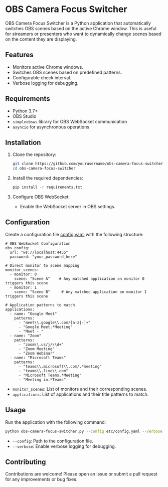 # OBS Camera Focus Switcher

OBS Camera Focus Switcher is a Python application that automatically switches OBS scenes based on the active Chrome window. This is useful for streamers or presenters who want to dynamically change scenes based on the content they are displaying.

## Features

- Monitors active Chrome windows.
- Switches OBS scenes based on predefined patterns.
- Configurable check interval.
- Verbose logging for debugging.

## Requirements

- Python 3.7+
- OBS Studio
- `simpleobsws` library for OBS WebSocket communication
- `asyncio` for asynchronous operations

## Installation

1. Clone the repository:
    ```sh
    git clone https://github.com/yourusername/obs-camera-focus-switcher.git
    cd obs-camera-focus-switcher
    ```

2. Install the required dependencies:
    ```sh
    pip install -r requirements.txt
    ```

3. Configure OBS WebSocket:
    - Enable the WebSocket server in OBS settings.

## Configuration

Create a configuration file [config.yaml]() with the following structure:

```
# OBS WebSocket Configuration
obs_config:
  url: "ws://localhost:4455"
  password: "your_password_here"

# Direct monitor to scene mapping
monitor_scenes:
  - monitor: 0
    scene: "Scene A"    # Any matched application on monitor 0 triggers this scene
  - monitor: 1
    scene: "Scene B"     # Any matched application on monitor 1 triggers this scene

# Application patterns to match
applications:
  - name: "Google Meet"
    patterns:
      - "meet\\.google\\.com/[a-z|-]+"
      - "Google Meet.*Meeting"
      - "Meet - "
  - name: "Zoom"
    patterns:
      - "zoom\\.us/j/\\d+"
      - "Zoom Meeting"
      - "Zoom Webinar"
  - name: "Microsoft Teams"
    patterns:
      - "teams\\.microsoft\\.com/.*meeting"
      - "teams\\.live\\.com"
      - "Microsoft Teams.*Meeting"
      - "Meeting in.*Teams"
```

- `monitor_scenes`: List of monitors and their corresponding scenes.
- `applications`: List of applications and their title patterns to match.

## Usage

Run the application with the following command:

```sh
python obs-camera-focus-switcher.py --config etc/config.yaml --verbose
```

- `--config`: Path to the configuration file.
- `--verbose`: Enable verbose logging for debugging.

## Contributing

Contributions are welcome! Please open an issue or submit a pull request for any improvements or bug fixes.

